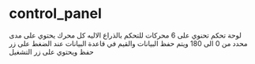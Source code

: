 # control_panel
لوحة تحكم تحنوي على 6 محركات للتحكم بالذراع الاليه كل محرك يحتوي على مدى محدد من 0 الى 180 ويتم حفظ البيانات والقيم في قاعدة البيانات عند الضغط على زر حفظ ويحتوي على زر التشغيل
